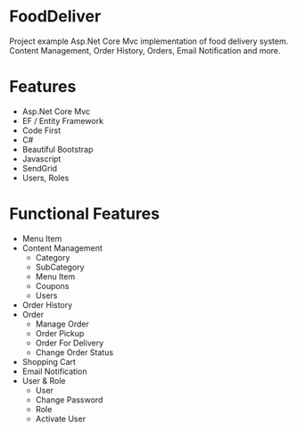 # FoodDeliver
Project example Asp.Net Core Mvc implementation of food delivery system. Content Management, Order History, Orders, Email Notification and more.


# Features

- Asp.Net Core Mvc
- EF / Entity Framework
- Code First
- C#
- Beautiful Bootstrap
- Javascript
- SendGrid
- Users, Roles

# Functional Features

- Menu Item
- Content Management
  - Category
  - SubCategory
  - Menu Item
  - Coupons
  - Users
- Order History
- Order
  - Manage Order
  - Order Pickup
  - Order For Delivery
  - Change Order Status
- Shopping Cart
- Email Notification
- User & Role
  - User
  - Change Password
  - Role
  - Activate User
